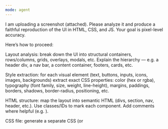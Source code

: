 ```yaml
---
mode: agent
---
```

I am uploading a screenshot (attached). Please analyze it and produce a faithful reproduction of the UI in HTML, CSS, and JS. Your goal is pixel-level accuracy.

Here’s how to proceed:

Layout analysis: break down the UI into structural containers, rows/columns, grids, overlays, modals, etc. Explain the hierarchy — e.g. a header div, a nav bar, a content container, footers, cards, etc.

Style extraction: for each visual element (text, buttons, inputs, icons, images, backgrounds) extract exact CSS properties: color (hex or rgba), typography (font family, size, weight, line-height), margins, paddings, borders, shadows, border-radius, positioning, etc.

HTML structure: map the layout into semantic HTML (divs, section, nav, header, etc.). Use classes/IDs to mark each component. Add comments where helpful (e.g. <!-- top banner section -->).

CSS file: generate a separate CSS (or <style> block) containing all styles, using class selectors or semantic selectors. Be precise (px units or rem where appropriate).

JavaScript / Interaction: if there are interactive parts in the screenshot (hover states, toggles, animations, dropdowns, modal open/close), provide the minimal JS (vanilla JS) needed to replicate them.

Style guide / tokens: at the end, output a “design tokens / style guide” section summarizing colors (primary, secondary, background, text), typography scales, spacing scales, and reusable classes/components you defined.

Uncertainty marking: if any part of the screenshot is ambiguous (e.g. icon detail, subtle shadow), make your best guess but annotate it in a comment (e.g. /* guessed color here */).

Output format (wrap your answer in markdown):

index.html code (with HTML + link to CSS + script tag)

styles.css (or CSS inline block)

script.js (if needed)

“Style Guide / Tokens” section

Please do not introduce extra components or deviate from layout. Keep to HTML/CSS/JS, no external libraries.